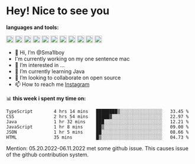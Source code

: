 # **Hey! Nice to see you**

**languages and tools:**  

<code><img height="20" src="https://cdn.iconscout.com/icon/free/png-256/java-60-1174953.png"></code>
<code><img height="20" src="https://cdn.iconscout.com/icon/free/png-256/javascript-2038874-1720087.png"></code>
<code><img height="20" src="https://cdn.iconscout.com/icon/free/png-256/css-37-226088.png"></code>
<code><img height="20" src="https://cdn-icons-png.flaticon.com/512/919/919827.png"></code>
<code><img height="20" src="https://upload.wikimedia.org/wikipedia/commons/thumb/9/9c/IntelliJ_IDEA_Icon.svg/2048px-IntelliJ_IDEA_Icon.svg.png"></code>
<code><img height="20" src="https://upload.wikimedia.org/wikipedia/commons/thumb/9/9a/Visual_Studio_Code_1.35_icon.svg/2048px-Visual_Studio_Code_1.35_icon.svg.png"></code>
<code><img height="20" src="https://cdn.iconscout.com/icon/free/png-256/node-js-1174925.png"></code>
<code><img height="20" src="https://www.pinclipart.com/picdir/middle/336-3363961_spring-boot-cloud-microservices-clipart.png"></code>
<code><img height="20" src="https://upload.wikimedia.org/wikipedia/en/0/0c/Xcode_icon.png"></code>
<code><img height="20" src="https://cdn4.iconfinder.com/data/icons/logos-3/504/Swift-2-512.png"></code>
<code><img height="20" src="https://cdn-icons-png.flaticon.com/512/174/174836.png"></code>


- 👋 Hi, I’m @Sma1lboy
- I'm currently working on my one sentence mac
- 👀 I’m interested in ...
- 🌱 I’m currently learning Java
- 💞️ I’m looking to collaborate on open source
- 📫 How to reach me [Instagram](https://www.instagram.com/sma1lboy/)

📊 **this week i spent my time on:**
<!--START_SECTION:waka-->

```text
TypeScript        4 hrs 14 mins   ████████▒░░░░░░░░░░░░░░░░   33.45 %
CSS               2 hrs 54 mins   █████▓░░░░░░░░░░░░░░░░░░░   22.97 %
Java              1 hr 32 mins    ███░░░░░░░░░░░░░░░░░░░░░░   12.21 %
JavaScript        1 hr 8 mins     ██▒░░░░░░░░░░░░░░░░░░░░░░   09.00 %
JSON              1 hr 5 mins     ██░░░░░░░░░░░░░░░░░░░░░░░   08.66 %
HTML              35 mins         █▒░░░░░░░░░░░░░░░░░░░░░░░   04.73 %
```

<!--END_SECTION:waka-->

Mention: 05.20.2022-06.11.2022 met some github issue. This causes issue of the github contribution system.



